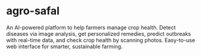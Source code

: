 # agro-safal
An AI-powered platform to help farmers manage crop health. Detect diseases via image analysis, get personalized remedies, predict outbreaks with real-time data, and check crop health by scanning photos. Easy-to-use web interface for smarter, sustainable farming.
